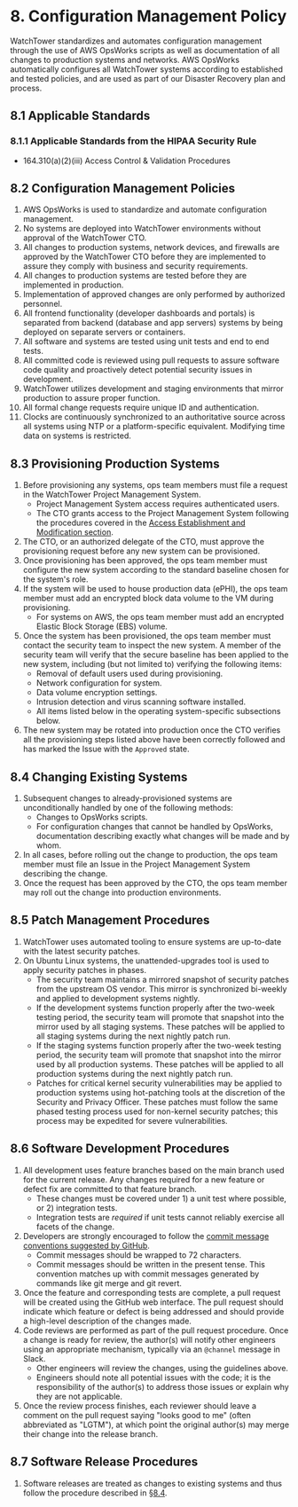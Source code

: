 # 8. Configuration Management Policy

WatchTower standardizes and automates configuration management through the use of AWS OpsWorks scripts as well as documentation of all changes to production systems and networks. AWS OpsWorks automatically configures all WatchTower systems according to established and tested policies, and are used as part of our Disaster Recovery plan and process.

## 8.1 Applicable Standards

### 8.1.1 Applicable Standards from the HIPAA Security Rule

* 164.310\(a\)\(2\)\(iii\) Access Control & Validation Procedures

## 8.2 Configuration Management Policies

1. AWS OpsWorks is used to standardize and automate configuration management.
2. No systems are deployed into WatchTower environments without approval of the WatchTower CTO.
3. All changes to production systems, network devices, and firewalls are approved by the WatchTower CTO before they are implemented to assure they comply with business and security requirements.
4. All changes to production systems are tested before they are implemented in production.
5. Implementation of approved changes are only performed by authorized personnel.
6. All frontend functionality \(developer dashboards and portals\) is separated from backend \(database and app servers\) systems by being deployed on separate servers or containers.
7. All software and systems are tested using unit tests and end to end tests.
8. All committed code is reviewed using pull requests to assure software code quality and proactively detect potential security issues in development.
9. WatchTower utilizes development and staging environments that mirror production to assure proper function.
10. All formal change requests require unique ID and authentication.
11. Clocks are continuously synchronized to an authoritative source across all systems using NTP or a platform-specific equivalent. Modifying time data on systems is restricted.

## 8.3 Provisioning Production Systems

1. Before provisioning any systems, ops team members must file a request in the WatchTower Project Management System.
   * Project Management System access requires authenticated users.
   * The CTO grants access to the Project Management System following the procedures covered in the [Access Establishment and Modification section](08-configuration_management_policy.md#6.2-access-establishment-and-modification).
2. The CTO, or an authorized delegate of the CTO, must approve the provisioning request before any new system can be provisioned.
3. Once provisioning has been approved, the ops team member must configure the new system according to the standard baseline chosen for the system's role.
4. If the system will be used to house production data \(ePHI\), the ops team member must add an encrypted block data volume to the VM during provisioning.
   * For systems on AWS, the ops team member must add an encrypted Elastic Block Storage \(EBS\) volume.
5. Once the system has been provisioned, the ops team member must contact the security team to inspect the new system. A member of the security team will verify that the secure baseline has been applied to the new system, including \(but not limited to\) verifying the following items:
   * Removal of default users used during provisioning.
   * Network configuration for system.
   * Data volume encryption settings.
   * Intrusion detection and virus scanning software installed.
   * All items listed below in the operating system-specific subsections below.
6. The new system may be rotated into production once the CTO verifies all the provisioning steps listed above have been correctly followed and has marked the Issue with the `Approved` state.

## 8.4 Changing Existing Systems

1. Subsequent changes to already-provisioned systems are unconditionally handled by one of the following methods:
   * Changes to OpsWorks scripts.
   * For configuration changes that cannot be handled by OpsWorks, documentation describing exactly what changes will be made and by whom.
2. In all cases, before rolling out the change to production, the ops team member must file an Issue in the Project Management System describing the change.
3. Once the request has been approved by the CTO, the ops team member may roll out the change into production environments.

## 8.5 Patch Management Procedures

1. WatchTower uses automated tooling to ensure systems are up-to-date with the latest security patches.
2. On Ubuntu Linux systems, the unattended-upgrades tool is used to apply security patches in phases.
   * The security team maintains a mirrored snapshot of security patches from the upstream OS vendor. This mirror is synchronized bi-weekly and applied to development systems nightly.
   * If the development systems function properly after the two-week testing period, the security team will promote that snapshot into the mirror used by all staging systems. These patches will be applied to all staging systems during the next nightly patch run.
   * If the staging systems function properly after the two-week testing period, the security team will promote that snapshot into the mirror used by all production systems. These patches will be applied to all production systems during the next nightly patch run.
   * Patches for critical kernel security vulnerabilities may be applied to production systems using hot-patching tools at the discretion of the Security and Privacy Officer. These patches must follow the same phased testing process used for non-kernel security patches; this process may be expedited for severe vulnerabilities.

## 8.6 Software Development Procedures

1. All development uses feature branches based on the main branch used for the current release. Any changes required for a new feature or defect fix are committed to that feature branch.
   * These changes must be covered under 1\) a unit test where possible, or 2\) integration tests.
   * Integration tests are _required_ if unit tests cannot reliably exercise all facets of the change.
2. Developers are strongly encouraged to follow the [commit message conventions suggested by GitHub](https://github.com/blog/926-shiny-new-commit-styles).
   * Commit messages should be wrapped to 72 characters.
   * Commit messages should be written in the present tense. This convention matches up with commit messages generated by commands like git merge and git revert.
3. Once the feature and corresponding tests are complete, a pull request will be created using the GitHub web interface. The pull request should indicate which feature or defect is being addressed and should provide a high-level description of the changes made.
4. Code reviews are performed as part of the pull request procedure. Once a change is ready for review, the author\(s\) will notify other engineers using an appropriate mechanism, typically via an `@channel` message in Slack.
   * Other engineers will review the changes, using the guidelines above.
   * Engineers should note all potential issues with the code; it is the responsibility of the author\(s\) to address those issues or explain why they are not applicable.
5. Once the review process finishes, each reviewer should leave a comment on the pull request saying "looks good to me" \(often abbreviated as "LGTM"\), at which point the original author\(s\) may merge their change into the release branch.

## 8.7 Software Release Procedures

1. Software releases are treated as changes to existing systems and thus follow the procedure described in [§8.4](08-configuration_management_policy.md#8.4-changing-existing-systems).

